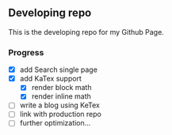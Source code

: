 ## Developing repo
This is the developing repo for my Github Page.
### Progress
- [x] add Search single page
- [x] add KaTex support
  - [x] render block math
  - [x] render inline math
- [ ] write a blog using KeTex
- [ ] link with production repo
- [ ] further optimization...
